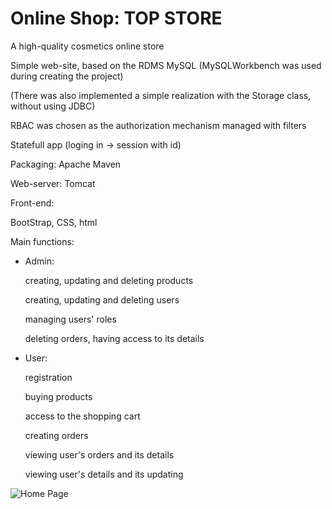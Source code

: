 # Online Shop: TOP STORE

A high-quality cosmetics online store

Simple web-site, based on the RDMS MySQL (MySQLWorkbench was used during creating the project)

(There was also implemented a simple realization with the Storage class, without using JDBC)

RBAC was chosen as the authorization mechanism managed with filters

Statefull app (loging in -> session with id)

Packaging: Apache Maven

Web-server: Tomcat
 
Front-end:

BootStrap, CSS, html

Main functions:

- Admin:

  creating, updating and deleting products
  
  creating, updating and deleting users
  
  managing users' roles
  
  deleting orders, having access to its details
  
- User:

  registration
  
  buying products
  
  access to the shopping cart
  
  creating orders
  
  viewing user's orders and its details
  
  viewing user's details and its updating

![Home Page](https://i.imgur.com/9yThKJy.png)
